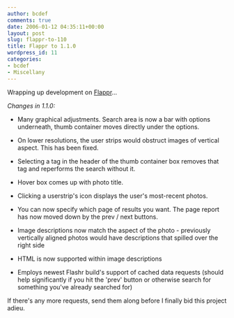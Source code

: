 ```yaml
---
author: bcdef
comments: true
date: 2006-01-12 04:35:11+00:00
layout: post
slug: flappr-to-110
title: Flappr to 1.1.0
wordpress_id: 11
categories:
- bcdef
- Miscellany
---
```


Wrapping up development on [Flappr](http://bcdef.org/?page_id=2)... 

_Changes in 1.1.0:_




  * Many graphical adjustments. Search area is now a bar with options underneath, thumb container moves directly under the options.


  * On lower resolutions, the user strips would obstruct images of vertical aspect. This has been fixed.


  * Selecting a tag in the header of the thumb container box removes that tag and reperforms the search without it.


  * Hover box comes up with photo title.


  * Clicking a userstrip's icon displays the user's most-recent photos.


  * You can now specify which page of results you want. The page report has now moved down by the prev / next buttons.


  * Image descriptions now match the aspect of the photo - previously vertically aligned photos would have descriptions that spilled over the right side


  * HTML is now supported within image descriptions


  * Employs newest Flashr build's support of cached data requests (should help significantly if you hit the 'prev' button or otherwise search for something you've already searched for)



If there's any more requests, send them along before I finally bid this project adieu.
